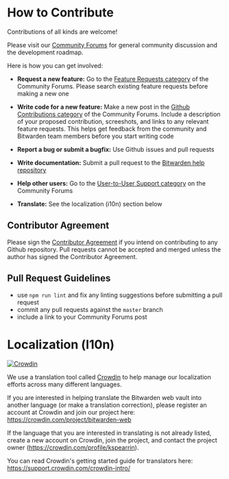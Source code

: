 # How to Contribute

Contributions of all kinds are welcome!

Please visit our [Community Forums](https://community.bitwarden.com/) for general community discussion and the development roadmap.

Here is how you can get involved:

* **Request a new feature:** Go to the [Feature Requests category](https://community.bitwarden.com/c/feature-requests/) of the Community Forums. Please search existing feature requests before making a new one
  
* **Write code for a new feature:** Make a new post in the [Github Contributions category](https://community.bitwarden.com/c/github-contributions/) of the Community Forums. Include a description of your proposed contribution, screeshots, and links to any relevant feature requests. This helps get feedback from the community and Bitwarden team members before you start writing code
  
* **Report a bug or submit a bugfix:** Use Github issues and pull requests
  
* **Write documentation:** Submit a pull request to the [Bitwarden help repository](https://github.com/bitwarden/help)
  
* **Help other users:** Go to the [User-to-User Support category](https://community.bitwarden.com/c/support/) on the Community Forums
  
* **Translate:** See the localization (i10n) section below

## Contributor Agreement

Please sign the [Contributor Agreement](https://cla-assistant.io/bitwarden/web) if you intend on contributing to any Github repository. Pull requests cannot be accepted and merged unless the author has signed the Contributor Agreement.

## Pull Request Guidelines

* use `npm run lint` and fix any linting suggestions before submitting a pull request
* commit any pull requests against the `master` branch
* include a link to your Community Forums post

# Localization (l10n)

[![Crowdin](https://d322cqt584bo4o.cloudfront.net/bitwarden-web/localized.svg)](https://crowdin.com/project/bitwarden-web)

We use a translation tool called [Crowdin](https://crowdin.com) to help manage our localization efforts across many different languages.

If you are interested in helping translate the Bitwarden web vault into another language (or make a translation correction), please register an account at Crowdin and join our project here: https://crowdin.com/project/bitwarden-web

If the language that you are interested in translating is not already listed, create a new account on Crowdin, join the project, and contact the project owner (https://crowdin.com/profile/kspearrin).

You can read Crowdin's getting started guide for translators here: https://support.crowdin.com/crowdin-intro/
